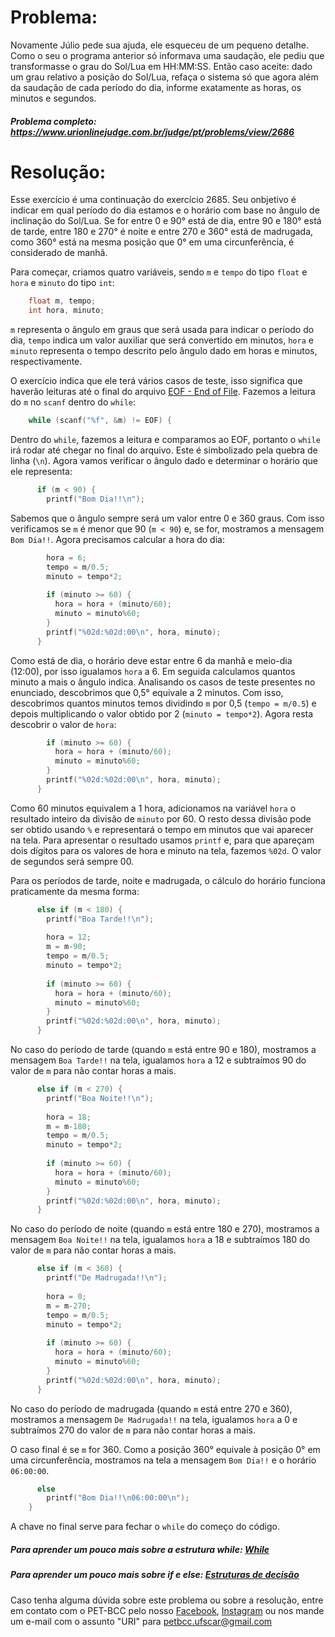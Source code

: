 # Problema:
Novamente Júlio pede sua ajuda, ele esqueceu de um pequeno detalhe. Como o seu o programa anterior só informava uma saudação, ele pediu que transformasse o grau do Sol/Lua em HH:MM:SS. Então caso aceite: dado um grau relativo a posição do Sol/Lua, refaça o sistema só que agora além da saudação de cada período do dia, informe exatamente as horas, os minutos e segundos.

##### Problema completo: https://www.urionlinejudge.com.br/judge/pt/problems/view/2686

# Resolução:

Esse exercício é uma continuação do exercício 2685. Seu onbjetivo é indicar em qual período do dia estamos e o horário com base no ângulo de inclinação do Sol/Lua. Se for entre 0 e 90° está de dia, entre 90 e 180° está de tarde, entre 180 e 270° é noite e entre 270 e 360° está de madrugada, como 360° está na mesma posição que 0° em uma circunferência, é considerado de manhã.

Para começar, criamos quatro variáveis, sendo `m` e `tempo` do tipo `float` e `hora` e `minuto` do tipo `int`:
```c
    float m, tempo;
    int hora, minuto;
```
`m` representa o ângulo em graus que será usada para indicar o período do dia, `tempo` indica um valor auxiliar que será convertido em minutos, `hora` e `minuto` representa o tempo descrito pelo ângulo dado em horas e minutos, respectivamente. 

O exercício indica que ele terá vários casos de teste, isso significa que haverão leituras até o final do arquivo [EOF - End of File](https://pt.wikipedia.org/wiki/EOF). Fazemos a leitura do `m` no `scanf` dentro do `while`:
```c
    while (scanf("%f", &m) != EOF) {
```
Dentro do `while`, fazemos a leitura e comparamos ao EOF, portanto o `while` irá rodar até chegar no final do arquivo. Este é simbolizado pela quebra de linha (`\n`). Agora vamos verificar o ângulo dado e determinar o horário que ele representa:
```c
      if (m < 90) {
        printf("Bom Dia!!\n");
```
Sabemos que o ângulo sempre será um valor entre 0 e 360 graus. Com isso verificamos se `m` é menor que 90 (`m < 90`) e, se for, mostramos a mensagem `Bom Dia!!`. Agora precisamos calcular a hora do dia:
```c 
        hora = 6;
        tempo = m/0.5;
        minuto = tempo*2;
            
        if (minuto >= 60) {
          hora = hora + (minuto/60);
          minuto = minuto%60;
        }
        printf("%02d:%02d:00\n", hora, minuto);
      }
```
Como está de dia, o horário deve estar entre 6 da manhã e meio-dia (12:00), por isso igualamos `hora` a 6. Em seguida calculamos quantos minuto a mais o ângulo indica. Analisando os casos de teste presentes no enunciado, descobrimos que 0,5° equivale a 2 minutos. Com isso, descobrimos quantos minutos temos dividindo `m` por 0,5 (`tempo = m/0.5`) e depois multiplicando o valor obtido por 2 (`minuto = tempo*2`). Agora resta descobrir o valor de `hora`:
```c            
        if (minuto >= 60) {
          hora = hora + (minuto/60);
          minuto = minuto%60;
        }
        printf("%02d:%02d:00\n", hora, minuto);
      }
```
Como 60 minutos equivalem a 1 hora, adicionamos na variável `hora` o resultado inteiro da divisão de `minuto` por 60. O resto dessa divisão pode ser obtido usando `%` e representará o tempo em minutos que vai aparecer na tela. Para apresentar o resultado usamos `printf` e, para que apareçam dois dígitos para os valores de hora e minuto na tela, fazemos `%02d`. O valor de segundos será sempre 00.

Para os períodos de tarde, noite e madrugada, o cálculo do horário funciona praticamente da mesma forma:
```c
      else if (m < 180) {
        printf("Boa Tarde!!\n");
        
        hora = 12;
        m = m-90;
        tempo = m/0.5;
        minuto = tempo*2;
            
        if (minuto >= 60) {
          hora = hora + (minuto/60);
          minuto = minuto%60;
        }
        printf("%02d:%02d:00\n", hora, minuto);
      }
```
No caso do período de tarde (quando `m` está entre 90 e 180), mostramos a mensagem `Boa Tarde!!` na tela, igualamos `hora` a 12 e subtraímos 90 do valor de `m` para não contar horas a mais.
```c
      else if (m < 270) {
        printf("Boa Noite!!\n");
        
        hora = 18;
        m = m-180;
        tempo = m/0.5;
        minuto = tempo*2;
            
        if (minuto >= 60) {
          hora = hora + (minuto/60);
          minuto = minuto%60;
        }
        printf("%02d:%02d:00\n", hora, minuto);
      }
```
No caso do período de noite (quando `m` está entre 180 e 270), mostramos a mensagem `Boa Noite!!` na tela, igualamos `hora` a 18 e subtraímos 180 do valor de `m` para não contar horas a mais.
```c
      else if (m < 360) {
        printf("De Madrugada!!\n");
        
        hora = 0;
        m = m-270;
        tempo = m/0.5;
        minuto = tempo*2;
            
        if (minuto >= 60) {
          hora = hora + (minuto/60);
          minuto = minuto%60;
        }
        printf("%02d:%02d:00\n", hora, minuto);
      }
```
No caso do período de madrugada (quando `m` está entre 270 e 360), mostramos a mensagem `De Madrugada!!` na tela, igualamos `hora` a 0 e subtraímos 270 do valor de `m` para não contar horas a mais.

O caso final é se `m` for 360. Como a posição 360° equivale à posição 0° em uma circunferência, mostramos na tela a mensagem `Bom Dia!!` e o horário `06:00:00`.
```c
      else
        printf("Bom Dia!!\n06:00:00\n");
    }
```
A chave no final serve para fechar o `while` do começo do código.

##### Para aprender um pouco mais sobre a estrutura while: [While](http://linguagemc.com.br/o-comando-while-em-c/)
##### Para aprender um pouco mais sobre if e else: [Estruturas de decisão](http://linguagemc.com.br/estrutura-de-decisao-if-em-linguagem-c/)

Caso tenha alguma dúvida sobre este problema ou sobre a resolução, entre em contato com o PET-BCC pelo nosso
[Facebook](https://www.facebook.com/petbcc/),
[Instagram](https://www.instagram.com/petbcc.ufscar/)
ou nos mande um e-mail com o assunto "URI" para  petbcc.ufscar@gmail.com
